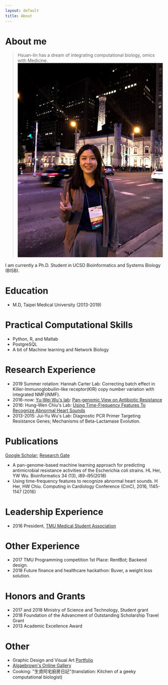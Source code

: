 ```yaml
---
layout: default
title: About
---
```

# About me
> Hsuan-lin has a dream of integrating computational biology, omics with Medicine.
![My photo](/assets/img/her.jpg)

I am currently a Ph.D. Student in UCSD Bioinformatics and Systems Biology (BISB). 


# Education
- M.D, Taipei Medical University (2013-2019)

# Practical Computational Skills
- Python, R, and Matlab
- PostgreSQL
- A bit of Machine learning and Network Biology

# Research Experience
- 2019 Summer rotation: Hannah Carter Lab: Correcting batch effect in Killer-Immunoglobuilin-like receptor(KIR) copy number variation with integrated NMF(iNMF).
- 2016-now: [Yu-Wei Wu's lab](https://sites.google.com/site/yuwwubioinfo/): [Pan-genomic View on Antibiotic Resistance](https://algaebrown.github.io/research/)
- 2016: Hung-Wen Chiu's Lab: [Using Time-Frequency Features To Recognize Abnormal Heart Sounds](https://drive.google.com/file/d/17egLoQtNStUosdwfVd20eHIGdKoU8iW6/view)
- 2013-2015: Jui-Yu Wu's Lab: Diagnostic PCR Primer Targeting Resistance Genes; Mechanisms of Beta-Lactamase Evolution.

# Publications
[Google Scholar](https://scholar.google.com/citations?user=EQIcQpoAAAAJ&hl=enE); [Research Gate](https://www.researchgate.net/profile/Hsuan_Lin_Her)
- A pan-genome-based machine learning approach for predicting antimicrobial resistance activities of the Escherichia coli strains. HL Her, YW Wu. Bioinformatics 34 (13), i89-i95(2018)
- Using time-frequency features to recognize abnormal heart sounds. H Her, HW Chiu. Computing in Cardiology Conference (CinC), 2016, 1145-1147 (2016)

# Leadership Experience
- 2016 President, [TMU Medical Student Association](https://www.facebook.com/TMUMEDSA/)

# Other Experience
- 2017 TMU Programming competition 1st Place: RentBot; Backend design.
- 2018 Future finance and healthcare hackathon: Buver, a weight loss solution.

# Honors and Grants
- 2017 and 2018  Ministry of Science and Technology, Student grant
- 2018 Foundation of the Advancment of Outstanding Scholarship Travel Grant
- 2013 Academic Excellence Award

# Other
- Graphic Design and Visual Art [Portfolio](https://docs.google.com/presentation/d/12F5BlatxtLVkYQ48Kqy66fKiQwjRxkV47duFvHTSVqQ/edit?usp=sharing)
- [Algaebrown's Online Gallery](https://www.facebook.com/pg/AlgaeBrown)
- Cooking: "生資阿宅廚房日記"(translation: Kitchen of a geeky computational biologist)
 
